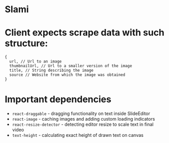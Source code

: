 # Slami

# Client expects scrape data with such structure:
```
{
  url, // Url to an image
  thumbnailUrl, // Url to a smaller version of the image
  title, // String describing the image
  source // Website from which the image was obtained
}
```

# Important dependencies

 - `react-draggable` - dragging functionality on text inside SlideEditor
 - `react-image` - caching images and adding custom loading indicators
 - `react-resize-detector` - detecting editor resize to scale text in final video
 - `text-height` - calculating exact height of drawn text on canvas
